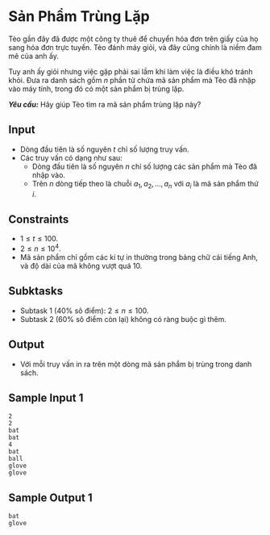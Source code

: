 # Sản Phẩm Trùng Lặp

Tèo gần đây đã được một công ty thuê để chuyển hóa đơn trên giấy của họ sang hóa đơn trực tuyến. Tèo đánh máy giỏi, và đây cũng chính là niềm đam mê của anh ấy.

Tuy anh ấy giỏi nhưng việc gặp phải sai lầm khi làm việc là điều khó tránh khỏi. Đưa ra danh sách gồm $n$ phần tử chứa mã sản phẩm mà Tèo đã nhập vào máy tính, trong đó có một sản phẩm bị trùng lặp. 

***Yêu cầu:*** Hãy giúp Tèo tìm ra mã sản phẩm trùng lặp này?

## Input

- Dòng đầu tiên là số nguyên $t$ chỉ số lượng truy vấn.
- Các truy vấn có dạng như sau:
    - Dòng đầu tiên là số nguyên $n$ chỉ số lượng các sản phẩm mà Tèo đã nhập vào.
    - Trên $n$ dòng tiếp theo là chuỗi $a_1, a_2, ..., a_n$ với $a_i$ là mã sản phẩm thứ $i$.    

## Constraints

- $1 \le t \le 100$.
- $2 \le n \le 10^4$.
- Mã sản phẩm chỉ gồm các kí tự in thường trong bảng chữ cái tiếng Anh, và độ dài của mã không vượt quá $10$.

## Subktasks

- Subtask $1$ ($40\%$ sô điểm): $2 \le n \le 100$.
- Subtask $2$ ($60\%$ sô điểm còn lại) không có ràng buộc gì thêm.

## Output

- Với mỗi truy vấn in ra trên một dòng mã sản phẩm bị trùng trong danh sách.

## Sample Input 1

```
2
2
bat
bat
4
bat
ball
glove
glove
```

## Sample Output 1

```
bat
glove
```


